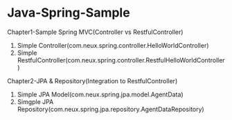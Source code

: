 # Java-Spring-Sample

Chapter1-Sample Spring MVC(Controller vs RestfulController)

1. Simple Controller(com.neux.spring.controller.HelloWorldController)
2. Simple RestfulController(com.neux.spring.controller.RestfulHelloWorldController)

Chapter2-JPA & Repository(Integration to RestfulController)
1. Simple JPA Model(com.neux.spring.jpa.model.AgentData)
2. Simgple JPA Repository(com.neux.spring.jpa.repository.AgentDataRepository)
